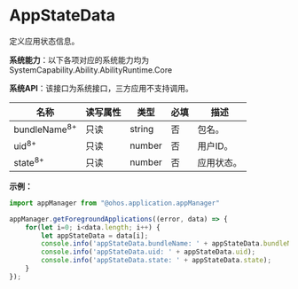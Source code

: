# AppStateData

定义应用状态信息。

**系统能力**：以下各项对应的系统能力均为SystemCapability.Ability.AbilityRuntime.Core

**系统API**：该接口为系统接口，三方应用不支持调用。

| 名称        | 读写属性 | 类型                 | 必填 | 描述                                                         |
| ----------- | -------- | -------------------- | ---- | ------------------------------------------------------------ |
| bundleName<sup>8+</sup>     | 只读     | string               | 否   | 包名。                                |
| uid<sup>8+</sup>   | 只读     | number               | 否   | 用户ID。 |
| state<sup>8+</sup>  | 只读     | number               | 否   | 应用状态。 |

**示例：**
```ts
import appManager from "@ohos.application.appManager"

appManager.getForegroundApplications((error, data) => {
    for(let i=0; i<data.length; i++) {
        let appStateData = data[i];
        console.info('appStateData.bundleName: ' + appStateData.bundleName);
        console.info('appStateData.uid: ' + appStateData.uid);
        console.info('appStateData.state: ' + appStateData.state);
    }
});
```